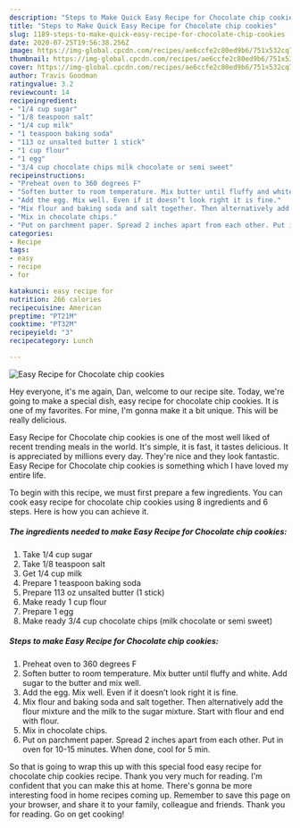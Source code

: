 ```yaml
---
description: "Steps to Make Quick Easy Recipe for Chocolate chip cookies"
title: "Steps to Make Quick Easy Recipe for Chocolate chip cookies"
slug: 1189-steps-to-make-quick-easy-recipe-for-chocolate-chip-cookies
date: 2020-07-25T19:56:38.256Z
image: https://img-global.cpcdn.com/recipes/ae6ccfe2c80ed9b6/751x532cq70/easy-recipe-for-chocolate-chip-cookies-recipe-main-photo.jpg
thumbnail: https://img-global.cpcdn.com/recipes/ae6ccfe2c80ed9b6/751x532cq70/easy-recipe-for-chocolate-chip-cookies-recipe-main-photo.jpg
cover: https://img-global.cpcdn.com/recipes/ae6ccfe2c80ed9b6/751x532cq70/easy-recipe-for-chocolate-chip-cookies-recipe-main-photo.jpg
author: Travis Goodman
ratingvalue: 3.2
reviewcount: 14
recipeingredient:
- "1/4 cup sugar"
- "1/8 teaspoon salt"
- "1/4 cup milk"
- "1 teaspoon baking soda"
- "113 oz unsalted butter 1 stick"
- "1 cup flour"
- "1 egg"
- "3/4 cup chocolate chips milk chocolate or semi sweet"
recipeinstructions:
- "Preheat oven to 360 degrees F"
- "Soften butter to room temperature. Mix butter until fluffy and white. Add sugar to the butter and mix well."
- "Add the egg. Mix well. Even if it doesn’t look right it is fine."
- "Mix flour and baking soda and salt together. Then alternatively add the flour mixture and the milk to the sugar mixture. Start with flour and end with flour."
- "Mix in chocolate chips."
- "Put on parchment paper. Spread 2 inches apart from each other. Put in oven for 10-15 minutes. When done, cool for 5 min."
categories:
- Recipe
tags:
- easy
- recipe
- for

katakunci: easy recipe for 
nutrition: 266 calories
recipecuisine: American
preptime: "PT21M"
cooktime: "PT32M"
recipeyield: "3"
recipecategory: Lunch

---
```



![Easy Recipe for Chocolate chip cookies](https://img-global.cpcdn.com/recipes/ae6ccfe2c80ed9b6/751x532cq70/easy-recipe-for-chocolate-chip-cookies-recipe-main-photo.jpg)

Hey everyone, it's me again, Dan, welcome to our recipe site. Today, we're going to make a special dish, easy recipe for chocolate chip cookies. It is one of my favorites. For mine, I'm gonna make it a bit unique. This will be really delicious.

Easy Recipe for Chocolate chip cookies is one of the most well liked of recent trending meals in the world. It's simple, it is fast, it tastes delicious. It is appreciated by millions every day. They're nice and they look fantastic. Easy Recipe for Chocolate chip cookies is something which I have loved my entire life.




To begin with this recipe, we must first prepare a few ingredients. You can cook easy recipe for chocolate chip cookies using 8 ingredients and 6 steps. Here is how you can achieve it.

<!--inarticleads1-->

##### The ingredients needed to make Easy Recipe for Chocolate chip cookies:

1. Take 1/4 cup sugar
1. Take 1/8 teaspoon salt
1. Get 1/4 cup milk
1. Prepare 1 teaspoon baking soda
1. Prepare 113 oz unsalted butter (1 stick)
1. Make ready 1 cup flour
1. Prepare 1 egg
1. Make ready 3/4 cup chocolate chips (milk chocolate or semi sweet)




<!--inarticleads2-->

##### Steps to make Easy Recipe for Chocolate chip cookies:

1. Preheat oven to 360 degrees F
1. Soften butter to room temperature. Mix butter until fluffy and white. Add sugar to the butter and mix well.
1. Add the egg. Mix well. Even if it doesn’t look right it is fine.
1. Mix flour and baking soda and salt together. Then alternatively add the flour mixture and the milk to the sugar mixture. Start with flour and end with flour.
1. Mix in chocolate chips.
1. Put on parchment paper. Spread 2 inches apart from each other. Put in oven for 10-15 minutes. When done, cool for 5 min.




So that is going to wrap this up with this special food easy recipe for chocolate chip cookies recipe. Thank you very much for reading. I'm confident that you can make this at home. There's gonna be more interesting food in home recipes coming up. Remember to save this page on your browser, and share it to your family, colleague and friends. Thank you for reading. Go on get cooking!
